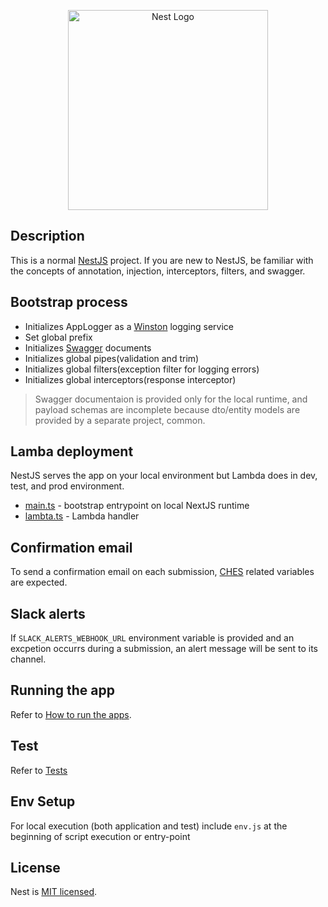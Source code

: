 <p align="center">
  <a href="http://nestjs.com/" target="blank"><img src="https://nestjs.com/img/logo_text.svg" width="320" alt="Nest Logo" /></a>
</p>

## Description

This is a normal [NestJS](https://docs.nestjs.com/) project. If you are new to NestJS, be familiar with the concepts of annotation, injection, interceptors, filters, and swagger.

## Bootstrap process

- Initializes AppLogger as a [Winston](https://www.npmjs.com/package/nest-winston) logging service
- Set global prefix
- Initializes [Swagger](https://docs.nestjs.com/openapi/introduction) documents
- Initializes global pipes(validation and trim)
- Initializes global filters(exception filter for logging errors)
- Initializes global interceptors(response interceptor)

> Swagger documentaion is provided only for the local runtime, and payload schemas are incomplete because dto/entity models are provided by a separate project, common.

## Lamba deployment

NestJS serves the app on your local environment but Lambda does in dev, test, and prod environment.

- [main.ts](apps/api/main.ts) - bootstrap entrypoint on local NextJS runtime
- [lambta.ts](apps/api/lambda.ts) - Lambda handler

## Confirmation email

To send a confirmation email on each submission, [CHES](https://digital.gov.bc.ca/common-components/common-hosted-email-service) related variables are expected.


## Slack alerts

If `SLACK_ALERTS_WEBHOOK_URL` environment variable is provided and an excpetion occurrs during a submission, an alert message will be sent to its channel.

## Running the app

Refer to [How to run the apps](../../README.md#how-to-run-the-apps).

## Test

Refer to [Tests](../../README.md#tests)

## Env Setup

For local execution (both application and test) include `env.js` at the beginning of script execution or entry-point

## License

Nest is [MIT licensed](LICENSE).
